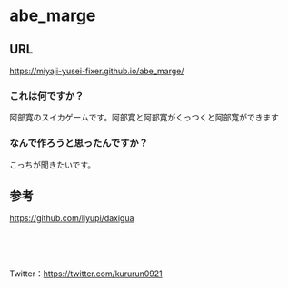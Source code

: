 # abe_marge

## URL

https://miyaji-yusei-fixer.github.io/abe_marge/

### これは何ですか？

阿部寛のスイカゲームです。阿部寛と阿部寛がくっつくと阿部寛ができます

### なんで作ろうと思ったんですか？

こっちが聞きたいです。

## 参考

https://github.com/liyupi/daxigua

<br />
<br />
<br />


Twitter：https://twitter.com/kururun0921

